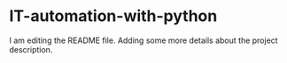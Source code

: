 # IT-automation-with-python
I am editing the README file. Adding some more details about the project description.
